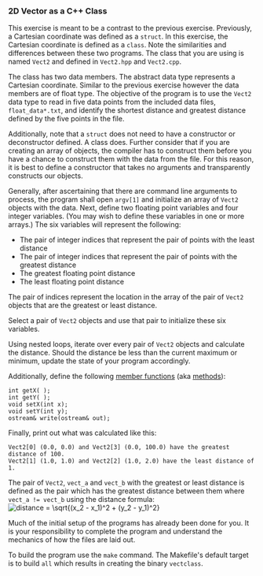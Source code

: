 ### 2D Vector as a C++ Class
This exercise is meant to be a contrast to the previous exercise. Previously, a Cartesian coordinate was defined as a `struct`. In this exercise, the Cartesian coordinate is defined as a `class`. Note the similarities and differences between these two programs. The class that you are using is named `Vect2` and defined in `Vect2.hpp` and `Vect2.cpp`.

The class has two data members. The abstract data type represents a Cartesian coordinate. Similar to the previous exercise however the data members are of float type. The objective of the program is to use the `Vect2` data type to read in five data points from the included data files, `float_data*.txt`, and identify the shortest distance and greatest distance defined by the five points in the file. 

Additionally, note that a `struct` does not need to have a constructor or deconstructor defined. A class does. Further consider that if you are creating an array of objects, the compiler has to construct them before you have a chance to construct them with the data from the file. For this reason, it is best to define a constructor that takes no arguments and transparently constructs our objects.

Generally, after ascertaining that there are command line arguments to process, the program shall open `argv[1]` and initialize an array of `Vect2` objects with the data. Next, define two floating point variables and four integer variables. (You may wish to define these variables in one or more arrays.) The six variables will represent the following:
* The pair of integer indices that represent the pair of points with the least distance
* The pair of integer indices that represent the pair of points with the greatest distance
* The greatest floating point distance
* The least floating point distance

The pair of indices represent the location in the array of the pair of `Vect2` objects that are the greatest or least distance.

Select a pair of `Vect2` objects and use that pair to initialize these six variables.

Using nested loops, iterate over every pair of `Vect2` objects and calculate the distance. Should the distance be less than the current maximum or minimum, update the state of your program accordingly.

Additionally, define the following [member functions](https://en.wikipedia.org/wiki/Method_(computer_programming)#Member_functions_in_C++) (aka [methods](https://en.wikipedia.org/wiki/Method_(computer_programming))):
```
int getX( );
int getY( );
void setX(int x);
void setY(int y);
ostream& write(ostream& out);
```

Finally, print out what was calculated like this:
```
Vect2[0] (0.0, 0.0) and Vect2[3] (0.0, 100.0) have the greatest distance of 100.
Vect2[1] (1.0, 1.0) and Vect2[2] (1.0, 2.0) have the least distance of 1.
```

The pair of `Vect2`, `vect_a` and `vect_b` with the greatest or least distance is defined as the pair which has the greatest distance between them where `vect_a != vect_b` using the distance formula:
![distance = \sqrt{(x_2 - x_1)^2 + (y_2 - y_1)^2}](https://render.githubusercontent.com/render/math?math=distance%20%3D%20%5Csqrt%7B%28x_2%20-%20x_1%29%5E2%20%2B%20%28y_2%20-%20y_1%29%5E2%7D)

Much of the initial setup of the programs has already been done for you. It is your responsibility to complete the program and understand the mechanics of how the files are laid out.

To build the program use the `make` command. The Makefile's default target is to build `all` which results in creating the binary `vectclass`.
